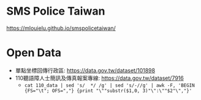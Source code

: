 SMS Police Taiwan
=================

https://mlouielu.github.io/smspolicetaiwan/


Open Data
=========

* 單點坐標回傳行政區: https://data.gov.tw/dataset/101898
* 110聽語障人士簡訊及傳真報案專線: https://data.gov.tw/dataset/7916
  - `cat 110_data | sed 's/  */ /g' | sed 's/-//g' | awk -F, 'BEGIN {FS="\t"; OFS=","} {print "\""substr($1,0, 3)"\":\""$2"\","}'`

